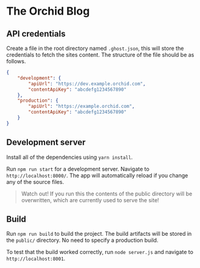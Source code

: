 # The Orchid Blog

## API credentials

Create a file in the root directory named `.ghost.json`, this will store the credentials to fetch the sites content. The structure of the file should be as follows.
```json
{
    "development": {
        "apiUrl": "https://dev.example.orchid.com",
        "contentApiKey": "abcdefg1234567890"
    },
    "production": {
        "apiUrl": "https://example.orchid.com",
        "contentApiKey": "abcdefg1234567890"
    }
}
```

## Development server

Install all of the dependencies using `yarn install`.

Run `npm run start` for a development server. Navigate to
`http://localhost:8000/`. The app will automatically reload if you
change any of the source files.

> Watch out! If you run this the contents of the public directory will be overwritten, which are currently used to serve the site!

## Build

Run `npm run build` to build the project. The build artifacts will be stored in the `public/` directory. No need to specify a production build.

To test that the build worked correctly, run `node server.js` and navigate to `http://localhost:8001`.

